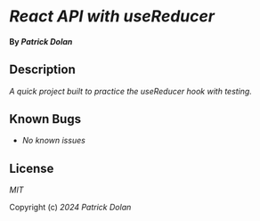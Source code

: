 # _React API with useReducer_

#### By _**Patrick Dolan**_


## Description

_A quick project built to practice the useReducer hook with testing._

## Known Bugs

* _No known issues_

## License

_MIT_

Copyright (c) _2024_ _Patrick Dolan_